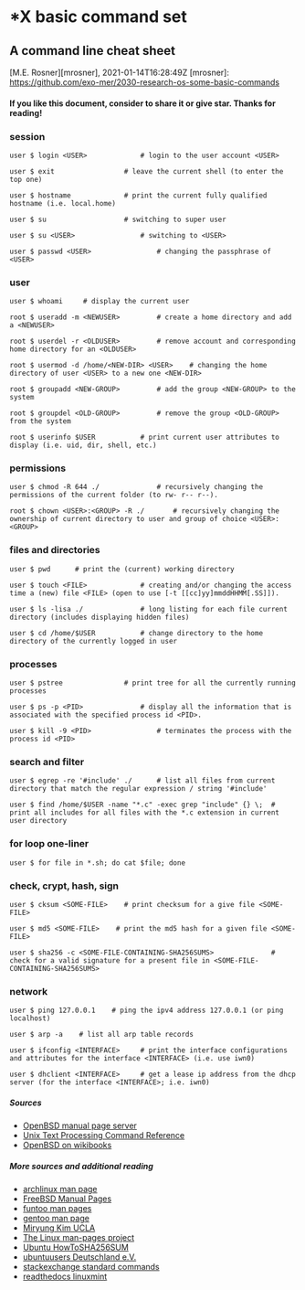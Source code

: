 # *X basic command set
## A command line cheat sheet
[M.E. Rosner][mrosner], 2021-01-14T16:28:49Z
[mrosner]: https://github.com/exo-mer/2030-research-os-some-basic-commands

#### If you like this document, consider to share it or give star. Thanks for reading!

### session
```
user $ login <USER>				# login to the user account <USER>
```

```
user $ exit					# leave the current shell (to enter the top one)
```

```
user $ hostname				# print the current fully qualified hostname (i.e. local.home)
```

```
user $ su					# switching to super user
```

```
user $ su <USER>				# switching to <USER>
```

```
user $ passwd <USER>				# changing the passphrase of <USER>
```

### user
```
user $ whoami     # display the current user
```

```
root $ useradd -m <NEWUSER>			# create a home directory and add a <NEWUSER>
```

```
root $ userdel -r <OLDUSER>			# remove account and corresponding home directory for an <OLDUSER>
```

```
root $ usermod -d /home/<NEW-DIR> <USER>	# changing the home directory of user <USER> to a new one <NEW-DIR>
```

```
root $ groupadd <NEW-GROUP>			# add the group <NEW-GROUP> to the system
```

```
root $ groupdel <OLD-GROUP>			# remove the group <OLD-GROUP> from the system
```


```
root $ userinfo $USER			# print current user attributes to display (i.e. uid, dir, shell, etc.)
```

### permissions
```
user $ chmod -R 644 ./				# recursively changing the permissions of the current folder (to rw- r-- r--).
```

```
root $ chown <USER>:<GROUP> -R ./		# recursively changing the ownership of current directory to user and group of choice <USER>:<GROUP>
```


### files and directories
```
user $ pwd      # print the (current) working directory
```

```
user $ touch <FILE>				# creating and/or changing the access time a (new) file <FILE> (open to use [-t [[cc]yy]mmddHHMM[.SS]]).
```


```
user $ ls -lisa ./				# long listing for each file current directory (includes displaying hidden files)
```

```
user $ cd /home/$USER			# change directory to the home directory of the currently logged in user
```

### processes

```
user $ pstree				# print tree for all the currently running processes
```

```
user $ ps -p <PID>				# display all the information that is associated with the specified process id <PID>.
```

```
user $ kill -9 <PID>				# terminates the process with the process id <PID>
```

### search and filter
```
user $ egrep -re '#include' ./		# list all files from current directory that match the regular expression / string '#include'
```

```
user $ find /home/$USER -name "*.c" -exec grep "include" {} \;	# print all includes for all files with the *.c extension in current user directory
```

### for loop one-liner
```
user $ for file in *.sh; do cat $file; done
```

### check, crypt, hash, sign
```
user $ cksum <SOME-FILE>    # print checksum for a give file <SOME-FILE>
```

```
user $ md5 <SOME-FILE>    # print the md5 hash for a given file <SOME-FILE>
```

```
user $ sha256 -c <SOME-FILE-CONTAINING-SHA256SUMS>				# check for a valid signature for a present file in <SOME-FILE-CONTAINING-SHA256SUMS>
```


### network
```
user $ ping 127.0.0.1    # ping the ipv4 address 127.0.0.1 (or ping localhost)
```

```
user $ arp -a    # list all arp table records
```

```
user $ ifconfig <INTERFACE>     # print the interface configurations and attributes for the interface <INTERFACE> (i.e. use iwn0)
```

```
user $ dhclient <INTERFACE>     # get a lease ip address from the dhcp server (for the interface <INTERFACE>; i.e. iwn0)
```

##### Sources
+ [OpenBSD manual page server](https://man.openbsd.org/man)
+ [Unix Text Processing Command Reference](https://github.com/nschneid/unix-text-commands)
+ [OpenBSD on wikibooks](https://de.wikibooks.org/wiki/OpenBSD/_Systemprogramme)

##### More sources and additional reading
+ [archlinux man page](https://wiki.archlinux.org/index.php/man_page)
+ [FreeBSD Manual Pages](https://www.freebsd.org/cgi/man.cgi)
+ [funtoo man pages](https://www.funtoo.org/Man_Pages)
+ [gentoo man page](https://wiki.gentoo.org/wiki/Man_page)
+ [Miryung Kim UCLA](http://web.cs.ucla.edu/~miryung/teaching/EE461L-Spring2012/labs/posix.html)
+ [The Linux man-pages project](https://www.kernel.org/doc/man-pages/)
+ [Ubuntu HowToSHA256SUM](https://help.ubuntu.com/community/HowToSHA256SUM)
+ [ubuntuusers Deutschland e.V.](https://wiki.ubuntuusers.de/man/)
+ [stackexchange standard commands](https://unix.stackexchange.com/questions/37064/which-are-the-standard-commands-available-in-every-linux-based-distribution)
+ [readthedocs linuxmint](https://linuxmint-installation-guide.readthedocs.io/de/latest/verify.html)
